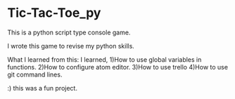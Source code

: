 # Tic-Tac-Toe_py

This is a python script type console game.

I wrote this game to revise my python skills.

What I learned from this:
I learned,
1)How to use global variables in functions.
2)How to configure atom editor.
3)How to use trello
4)How to use git command lines.

:) this was a fun project.
